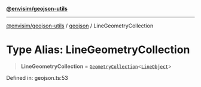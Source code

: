 [**@envisim/geojson-utils**](../../README.md)

---

[@envisim/geojson-utils]() / [geojson](../README.md) / LineGeometryCollection

# Type Alias: LineGeometryCollection

> **LineGeometryCollection** = [`GeometryCollection`](GeometryCollection.md)\<[`LineObject`](LineObject.md)\>

Defined in: geojson.ts:53
